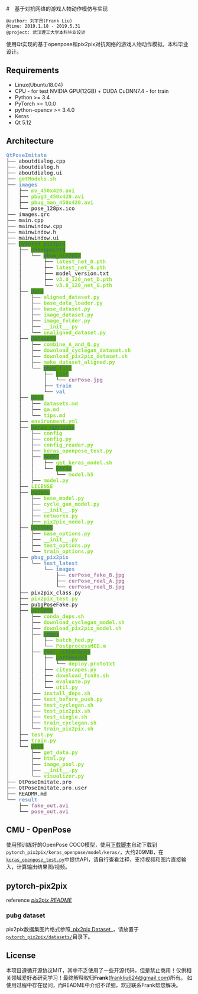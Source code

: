 #　基于对抗网络的游戏人物动作模仿与实现

```
@author: 刘宇昂(Frank Liu)
@time: 2019.1.18 - 2019.5.31
@project: 武汉理工大学本科毕业设计
```
使用Qt实现的基于openpose和pix2pix对抗网络的游戏人物动作模拟。本科毕业设计。

## Requirements

- Linux(Ubuntu18.04)
- CPU - for test
 NVIDIA GPU(12GB) + CUDA CuDNN7.4 - for train 
- Python >= 3.4
- PyTorch >= 1.0.0
- python-opencv >= 3.4.0
- Keras
- Qt 5.12

## Architecture

<pre><font color="#729FCF"><b>QtPoseImitate</b></font>
├── aboutdialog.cpp
├── aboutdialog.h
├── aboutdialog.ui
├── <font color="#8AE234"><b>getModels.sh</b></font>
├── <font color="#729FCF"><b>images</b></font>
│   ├── <font color="#8AE234"><b>mv_450x420.avi</b></font>
│   ├── <font color="#8AE234"><b>pbug3_450x420.avi</b></font>
│   ├── <font color="#8AE234"><b>pbug_man_450x420.avi</b></font>
│   └── pose_128px.ico
├── images.qrc
├── main.cpp
├── mainwindow.cpp
├── mainwindow.h
├── mainwindow.ui
├── <span style="background-color:#4E9A06"><font color="#3465A4">pytorch_pix2pix</font></span>
│   ├── <span style="background-color:#4E9A06"><font color="#3465A4">checkpoints</font></span>
│   │   └── <span style="background-color:#4E9A06"><font color="#3465A4">pbug_pix2pix</font></span>
│   │       ├── <font color="#8AE234"><b>latest_net_D.pth</b></font>
│   │       ├── <font color="#8AE234"><b>latest_net_G.pth</b></font>
│   │       ├── model_version.txt
│   │       ├── <font color="#8AE234"><b>v3.0_120_net_D.pth</b></font>
│   │       └── <font color="#8AE234"><b>v3.0_120_net_G.pth</b></font>
│   ├── <span style="background-color:#4E9A06"><font color="#3465A4">data</font></span>
│   │   ├── <font color="#8AE234"><b>aligned_dataset.py</b></font>
│   │   ├── <font color="#8AE234"><b>base_data_loader.py</b></font>
│   │   ├── <font color="#8AE234"><b>base_dataset.py</b></font>
│   │   ├── <font color="#8AE234"><b>image_dataset.py</b></font>
│   │   ├── <font color="#8AE234"><b>image_folder.py</b></font>
│   │   ├── <font color="#8AE234"><b>__init__.py</b></font>
│   │   └── <font color="#8AE234"><b>unaligned_dataset.py</b></font>
│   ├── <span style="background-color:#4E9A06"><font color="#3465A4">datasets</font></span>
│   │   ├── <font color="#8AE234"><b>combine_A_and_B.py</b></font>
│   │   ├── <font color="#8AE234"><b>download_cyclegan_dataset.sh</b></font>
│   │   ├── <font color="#8AE234"><b>download_pix2pix_dataset.sh</b></font>
│   │   ├── <font color="#8AE234"><b>make_dataset_aligned.py</b></font>
│   │   └── <span style="background-color:#4E9A06"><font color="#3465A4">pbug_full</font></span>
│   │       ├── <span style="background-color:#4E9A06"><font color="#3465A4">test</font></span>
│   │       │   └── <font color="#AD7FA8"><b>curPose.jpg</b></font>
│   │       ├── <font color="#729FCF"><b>train</b></font>
│   │       └── <font color="#729FCF"><b>val</b></font>
│   ├── <span style="background-color:#4E9A06"><font color="#3465A4">docs</font></span>
│   │   ├── <font color="#8AE234"><b>datasets.md</b></font>
│   │   ├── <font color="#8AE234"><b>qa.md</b></font>
│   │   └── <font color="#8AE234"><b>tips.md</b></font>
│   ├── <font color="#8AE234"><b>environment.yml</b></font>
│   ├── <span style="background-color:#4E9A06"><font color="#3465A4">keras_openpose</font></span>
│   │   ├── <font color="#8AE234"><b>config</b></font>
│   │   ├── <font color="#8AE234"><b>config.py</b></font>
│   │   ├── <font color="#8AE234"><b>config_reader.py</b></font>
│   │   ├── <font color="#8AE234"><b>keras_openpose_test.py</b></font>
│   │   ├── <span style="background-color:#4E9A06"><font color="#3465A4">model</font></span>
│   │   │   ├── <font color="#8AE234"><b>get_keras_model.sh</b></font>
│   │   │   └── <span style="background-color:#4E9A06"><font color="#3465A4">keras</font></span>
│   │   │       └── <font color="#8AE234"><b>model.h5</b></font>
│   │   ├── <font color="#8AE234"><b>model.py</b></font>
│   ├── <font color="#8AE234"><b>LICENSE</b></font>
│   ├── <span style="background-color:#4E9A06"><font color="#3465A4">models</font></span>
│   │   ├── <font color="#8AE234"><b>base_model.py</b></font>
│   │   ├── <font color="#8AE234"><b>cycle_gan_model.py</b></font>
│   │   ├── <font color="#8AE234"><b>__init__.py</b></font>
│   │   ├── <font color="#8AE234"><b>networks.py</b></font>
│   │   ├── <font color="#8AE234"><b>pix2pix_model.py</b></font>
│   ├── <span style="background-color:#4E9A06"><font color="#3465A4">options</font></span>
│   │   ├── <font color="#8AE234"><b>base_options.py</b></font>
│   │   ├── <font color="#8AE234"><b>__init__.py</b></font>
│   │   ├── <font color="#8AE234"><b>test_options.py</b></font>
│   │   └── <font color="#8AE234"><b>train_options.py</b></font>
│   ├── <font color="#729FCF"><b>pbug_pix2pix</b></font>
│   │   └── <font color="#729FCF"><b>test_latest</b></font>
│   │       └── <font color="#729FCF"><b>images</b></font>
│   │           ├── <font color="#AD7FA8"><b>curPose_fake_B.jpg</b></font>
│   │           ├── <font color="#AD7FA8"><b>curPose_real_A.jpg</b></font>
│   │           └── <font color="#AD7FA8"><b>curPose_real_B.jpg</b></font>
│   ├── pix2pix_class.py
│   ├── <font color="#8AE234"><b>pix2pix_test.py</b></font>
│   ├── pubgPoseFake.py
│   ├── <span style="background-color:#4E9A06"><font color="#3465A4">scripts</font></span>
│   │   ├── <font color="#8AE234"><b>conda_deps.sh</b></font>
│   │   ├── <font color="#8AE234"><b>download_cyclegan_model.sh</b></font>
│   │   ├── <font color="#8AE234"><b>download_pix2pix_model.sh</b></font>
│   │   ├── <span style="background-color:#4E9A06"><font color="#3465A4">edges</font></span>
│   │   │   ├── <font color="#8AE234"><b>batch_hed.py</b></font>
│   │   │   └── <font color="#8AE234"><b>PostprocessHED.m</b></font>
│   │   ├── <span style="background-color:#4E9A06"><font color="#3465A4">eval_cityscapes</font></span>
│   │   │   ├── <span style="background-color:#4E9A06"><font color="#3465A4">caffemodel</font></span>
│   │   │   │   └── <font color="#8AE234"><b>deploy.prototxt</b></font>
│   │   │   ├── <font color="#8AE234"><b>cityscapes.py</b></font>
│   │   │   ├── <font color="#8AE234"><b>download_fcn8s.sh</b></font>
│   │   │   ├── <font color="#8AE234"><b>evaluate.py</b></font>
│   │   │   └── <font color="#8AE234"><b>util.py</b></font>
│   │   ├── <font color="#8AE234"><b>install_deps.sh</b></font>
│   │   ├── <font color="#8AE234"><b>test_before_push.py</b></font>
│   │   ├── <font color="#8AE234"><b>test_cyclegan.sh</b></font>
│   │   ├── <font color="#8AE234"><b>test_pix2pix.sh</b></font>
│   │   ├── <font color="#8AE234"><b>test_single.sh</b></font>
│   │   ├── <font color="#8AE234"><b>train_cyclegan.sh</b></font>
│   │   └── <font color="#8AE234"><b>train_pix2pix.sh</b></font>
│   ├── <font color="#8AE234"><b>test.py</b></font>
│   ├── <font color="#8AE234"><b>train.py</b></font>
│   └── <span style="background-color:#4E9A06"><font color="#3465A4">util</font></span>
│       ├── <font color="#8AE234"><b>get_data.py</b></font>
│       ├── <font color="#8AE234"><b>html.py</b></font>
│       ├── <font color="#8AE234"><b>image_pool.py</b></font>
│       ├── <font color="#8AE234"><b>__init__.py</b></font>
│       └── <font color="#8AE234"><b>visualizer.py</b></font>
├── QtPoseImitate.pro
├── QtPoseImitate.pro.user
├── READMR.md
└── <font color="#729FCF"><b>result</b></font>
    ├── <font color="#AD7FA8"><b>fake_out.avi</b></font>
    └── <font color="#AD7FA8"><b>pose_out.avi</b></font>
</pre>

## CMU - OpenPose

使用预训练好的OpenPose COCO模型，使用[下载脚本][3]自动下载到`pytorch_pix2pix/keras_openpose/model/keras/`，大约209MB，在[`keras_openpose_test.py`][5]中提供API，请自行查看注释，支持视频和图片直接输入，计算输出结果图/视频。

## pytorch-pix2pix

reference _[pix2pix README][1]_

### pubg dataset

pix2pix数据集图片格式参照_[pix2pix Dataset][2]_，请放置于[`pytorch_pix2pix/datasets/`][4]目录下。

## License

本项目遵循开源协议MIT，其中不乏使用了一些开源代码，但是禁止商用！仅供相关领域爱好者研究学习！最终解释权归**Frank**(<frankliu624@gmail.com>)所有。
如使用过程中存在疑问，而README中介绍不详细，欢迎联系Frank帮您解决。



[1]:https://github.com/FLHonker/QtPoseImitate/blob/master/pytorch_pix2pix/README.md

[2]:https://github.com/FLHonker/QtPoseImitate/blob/master/pytorch_pix2pix/docs/datasets.md

[3]:pytorch_pix2pix/keras_openpose/model/get_keras_model.sh

[4]:pytorch_pix2pix/datasets/

[5]:pytorch_pix2pix/keras_openpose/keras_openpose_test.py

